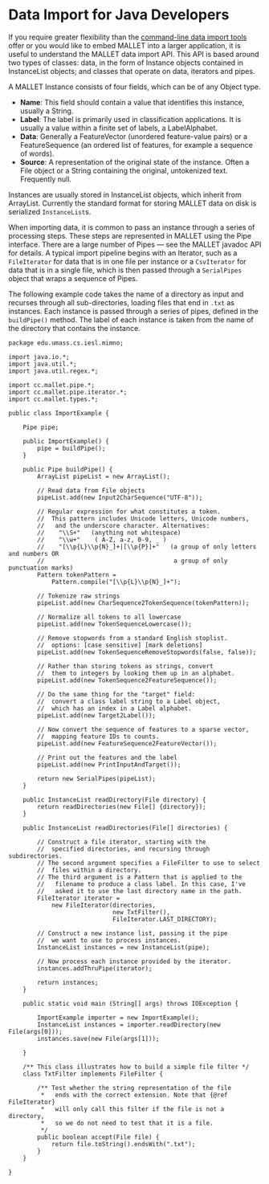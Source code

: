 # Data Import for Java Developers

If you require greater flexibility than the [command-line data import tools](import) offer or you would like to embed MALLET into a larger application, it is useful to understand the MALLET data import API. This API is based around two types of classes: data, in the form of Instance objects contained in InstanceList objects; and classes that operate on data, iterators and pipes.

A MALLET Instance consists of four fields, which can be of any Object type.

* **Name**: This field should contain a value that identifies this instance, usually a String.
* **Label**: The label is primarily used in classification applications. It is usually a value within a finite set of labels, a LabelAlphabet.
* **Data**: Generally a FeatureVector (unordered feature-value pairs) or a FeatureSequence (an ordered list of features, for example a sequence of words).
* **Source**: A representation of the original state of the instance. Often a File object or a String containing the original, untokenized text. Frequently null.

Instances are usually stored in InstanceList objects, which inherit from ArrayList. Currently the standard format for storing MALLET data on disk is serialized `InstanceList`s.

When importing data, it is common to pass an instance through a series of processing steps. These steps are represented in MALLET using the Pipe interface. There are a large number of Pipes &mdash; see the MALLET javadoc API for details. A typical import pipeline begins with an Iterator, such as a `FileIterator` for data that is in one file per instance or a `CsvIterator` for data that is in a single file, which is then passed through a `SerialPipes` object that wraps a sequence of Pipes.

The following example code takes the name of a directory as input and recurses through all sub-directories, loading files that end in `.txt` as instances. Each instance is passed through a series of pipes, defined in the `buildPipe()` method. The label of each instance is taken from the name of the directory that contains the instance.

    package edu.umass.cs.iesl.mimno;

    import java.io.*;
    import java.util.*;
    import java.util.regex.*;

    import cc.mallet.pipe.*;
    import cc.mallet.pipe.iterator.*;
    import cc.mallet.types.*;

    public class ImportExample {

        Pipe pipe;

        public ImportExample() {
            pipe = buildPipe();
        }

        public Pipe buildPipe() {
            ArrayList pipeList = new ArrayList();

            // Read data from File objects
            pipeList.add(new Input2CharSequence("UTF-8"));

            // Regular expression for what constitutes a token.
            //  This pattern includes Unicode letters, Unicode numbers, 
            //   and the underscore character. Alternatives:
            //    "\\S+"   (anything not whitespace)
            //    "\\w+"    ( A-Z, a-z, 0-9, _ )
            //    "[\\p{L}\\p{N}_]+|[\\p{P}]+"   (a group of only letters and numbers OR
            //                                    a group of only punctuation marks)
            Pattern tokenPattern =
                Pattern.compile("[\\p{L}\\p{N}_]+");

            // Tokenize raw strings
            pipeList.add(new CharSequence2TokenSequence(tokenPattern));

            // Normalize all tokens to all lowercase
            pipeList.add(new TokenSequenceLowercase());

            // Remove stopwords from a standard English stoplist.
            //  options: [case sensitive] [mark deletions]
            pipeList.add(new TokenSequenceRemoveStopwords(false, false));

            // Rather than storing tokens as strings, convert 
            //  them to integers by looking them up in an alphabet.
            pipeList.add(new TokenSequence2FeatureSequence());

            // Do the same thing for the "target" field: 
            //  convert a class label string to a Label object,
            //  which has an index in a Label alphabet.
            pipeList.add(new Target2Label());

            // Now convert the sequence of features to a sparse vector,
            //  mapping feature IDs to counts.
            pipeList.add(new FeatureSequence2FeatureVector());

            // Print out the features and the label
            pipeList.add(new PrintInputAndTarget());

            return new SerialPipes(pipeList);
        }

        public InstanceList readDirectory(File directory) {
            return readDirectories(new File[] {directory});
        }

        public InstanceList readDirectories(File[] directories) {

            // Construct a file iterator, starting with the 
            //  specified directories, and recursing through subdirectories.
            // The second argument specifies a FileFilter to use to select
            //  files within a directory.
            // The third argument is a Pattern that is applied to the 
            //   filename to produce a class label. In this case, I've 
            //   asked it to use the last directory name in the path.
            FileIterator iterator =
                new FileIterator(directories,
                                 new TxtFilter(),
                                 FileIterator.LAST_DIRECTORY);

            // Construct a new instance list, passing it the pipe
            //  we want to use to process instances.
            InstanceList instances = new InstanceList(pipe);

            // Now process each instance provided by the iterator.
            instances.addThruPipe(iterator);

            return instances;
        }

        public static void main (String[] args) throws IOException {

            ImportExample importer = new ImportExample();
            InstanceList instances = importer.readDirectory(new File(args[0]));
            instances.save(new File(args[1]));

        }

        /** This class illustrates how to build a simple file filter */
        class TxtFilter implements FileFilter {

            /** Test whether the string representation of the file 
             *   ends with the correct extension. Note that {@ref FileIterator}
             *   will only call this filter if the file is not a directory,
             *   so we do not need to test that it is a file.
             */
            public boolean accept(File file) {
                return file.toString().endsWith(".txt");
            }
        }

    }
